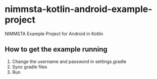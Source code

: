 # nimmsta-kotlin-android-example-project
NIMMSTA Example Project for Android in Kotlin

## How to get the example running
1. Change the username and password in settings.gradle
2. Sync gradle files
3. Run
